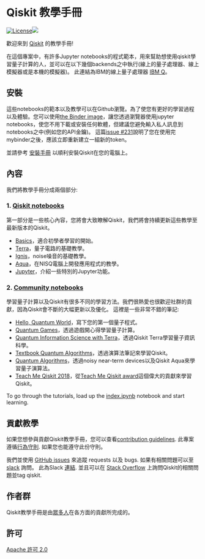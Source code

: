 # Qiskit 教學手冊
[![License](https://img.shields.io/github/license/Qiskit/qiskit-tutorials.svg?style=popout-square)](https://opensource.org/licenses/Apache-2.0)[![](https://img.shields.io/github/release/Qiskit/qiskit-tutorials.svg?style=popout-square)](https://github.com/Qiskit/qiskit-tutorials/releases)

歡迎來到 [Qiskit](https://www.qiskit.org/) 的教學手冊!

在這個專案中，有許多Jupyter notebooks的程式範本，用來幫助想使用qiskit學習量子計算的人，並可以在以下幾個backends之中執行(線上的量子處理器、線上模擬器或是本機的模擬器)。 此連結為IBM的線上量子處理器 [IBM Q](https://quantumexperience.ng.bluemix.net/qx/devices)。

## 安裝

這些notebooks的範本以及教學可以在Github瀏覽。為了使您有更好的學習過程以及體驗。您可以使用[the Binder image](https://mybinder.org/v2/gh/Qiskit/qiskit-tutorial/master?filepath=index.ipynb)，讓您透過瀏覽器使用jupyter notebooks，使您不用下載或安裝任何軟體，但建議您避免輸入私人訊息到notebooks之中(例如您的API金鑰)。 這篇[issue #231](https://github.com/Qiskit/qiskit-tutorial/issues/231)說明了您在使用完mybinder之後，應該立即重新建立一組新的token。

並請參考 [安裝手冊](INSTALL.md) 以順利安裝Qiskit在您的電腦上。

## 內容

我們將教學手冊分成兩個部分:

### 1. [Qiskit notebooks](qiskit/)<a id='qiskit'></a>

第一部分是一些核心內容，您將會大致瞭解Qiskit，我們將會持續更新這些教學至最新版本的Qiskit。
- [Basics](qiskit/basics)，適合初學者學習的開始。
- [Terra](qiskit/terra)，量子電路的基礎教學。
- [Ignis](qiskit/ignis)，noise噪音的基礎教學。
- [Aqua](qiskit/aqua)，在NISQ電腦上開發應用程式的教學。
- [Jupyter](qiskit/jupyter)，介紹一些特別的Jupyter功能。

### 2. [Community notebooks](community/)<a id='community'></a>

學習量子計算以及Qiskit有很多不同的學習方法。我們很熱愛也很歡迎社群的貢獻，因為Qiskit會不斷的大幅更新以及優化。
這裡是一些非常不錯的筆記:
- [Hello, Quantum World](community/hello_world/)，寫下您的第一個量子程式。
- [Quantum Games](community/games/)，透過遊戲開心得學習量子計算。
- [Quantum Information Science with Terra](community/terra/)，透過Qiskit Terra學習量子資訊科學。
- [Textbook Quantum Algorithms](community/algorithms/)，透過演算法筆記來學習Qiskit。
- [Quantum Algorithms](community/aqua/)，透過noisy near-term devices以及Qiskit Aqua來學習量子演算法。
- [Teach Me Qiskit 2018](community/awards/teach_me_qiskit_2018/)，從[Teach Me Qiskit award](https://www.ibm.com/blogs/research/2018/06/teach-qiskit-winner/)這個偉大的貢獻來學習Qiskit。

To go through the tutorials, load up the [index.ipynb](index.ipynb) notebook and start learning.

## 貢獻教學

如果您想參與貢獻Qiskit教學手冊，您可以查看[contribution guidelines](.github/CONTRIBUTING.rst). 此專案遵循[行為守則](.github/CODE_OF_CONDUCT.md). 如果您也能遵守此份守則。

我們並使用 [GitHub issues](https://github.com/Qiskit/qiskit-tutorials/issues) 來追蹤 requests 以及 bugs. 如果有相關問題可以至 [slack](https://qiskit.slack.com) 詢問。 此為Slack [連結](https://join.slack.com/t/qiskit/shared_invite/enQtNDc2NjUzMjE4Mzc0LTMwZmE0YTM4ZThiNGJmODkzN2Y2NTNlMDIwYWNjYzA2ZmM1YTRlZGQ3OGM0NjcwMjZkZGE0MTA4MGQ1ZTVmYzk). 並且可以在 [Stack Overflow](https://stackoverflow.com/questions/tagged/qiskit) 上詢問Qiskit的相關問題並tag qiskit.

## 作者群

Qiskit教學手冊是由[眾多人](https://github.com/Qiskit/qiskit-tutorials/graphs/contributors)在各方面的貢獻所完成的。

## 許可

[Apache 許可 2.0](LICENSE.txt)
